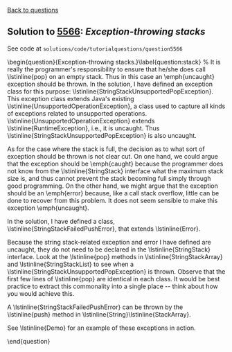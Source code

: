 [Back to questions](../README.md)

## Solution to [5566](../questions/5566): *Exception-throwing stacks*

See code at `solutions/code/tutorialquestions/question5566`

\begin{question}{Exception-throwing stacks.}\label{question:stack}
%
It is really the programmer's responsibility to ensure that he/she does call \lstinline{pop} on an empty
stack.  Thus in this case an \emph{uncaught} exception should be thrown.  In the solution, I have defined an exception class for this purpose:
\lstinline{StringStackUnsupportedPopException}.  This exception class extends Java's existing \lstinline{UnsupportedOperationException}, a class
used to capture all kinds of exceptions related to unsupported operations.  \lstinline{UnsupportedOperationException} extends \lstinline{RuntimeException},
i.e., it is uncaught.  Thus \lstinline{StringStackUnsupportedPopException} is also uncaught.

As for the case where the stack is full,
the decision as to what sort of exception should be thrown is not clear cut.  On one hand, we could argue that the exception should be \emph{caught} because the programmer does not know from the \lstinline{StringStack}
interface what the maximum stack size is, and thus cannot prevent the stack becoming full simply through good programming.  On the other hand,
we might argue that the exception should be an \emph{error} because, like a call stack overflow, little can be done to recover from this problem.
It does not seem sensible to make this exception \emph{uncaught}.

In the solution, I have defined a class, \lstinline{StringStackFailedPushError}, that extends \lstinline{Error}.

Because the string stack-related exception and error I have defined are uncaught, they do not need to be declared in the \lstinline{StringStack}
interface.  Look at the \lstinline{pop} methods in \lstinline{StringStackArray} and \lstinline{StringStackList} to see when a \lstinline{StringStackUnsupportedPopException} is thrown.  Observe that the first few lines of \lstinline{pop} are identical in each class.  It would
be best practice to extract this commonality into a single place -- think about how you would achieve this.

A \lstinline{StringStackFailedPushError} can be thrown by the \lstinline{push} method in \lstinline{String}\lstinline{StackArray}.

See \lstinline{Demo} for an example of these exceptions in action.

\end{question}
